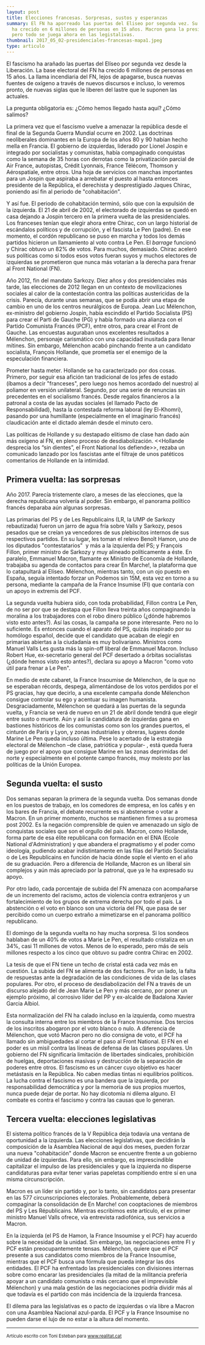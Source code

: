 ```yaml
---
layout: post
title: Elecciones francesas. Sorpresas, sustos y esperanzas
summary: El FN ha aporreado las puertas del Eliseo por segunda vez. Su base base electoral
  ha crecido en 6 millones de personas en 15 años. Macron gana la presidencia
  pero todo se juega ahora en las legistalivas.
thumbnail: 2017_05_02-presidenciales-francesas-mapa1.jpeg
type: articulo
---
```



El fascismo ha arañado las puertas del Elíseo por segunda vez desde la Liberación. La base electoral del FN ha crecido 6 millones de personas en 15 años. La llama incendiaria del FN, lejos de apagarse, busca nuevas fuentes de oxígeno a través de nuevos discursos e incluso, lo veremos pronto, de nuevas siglas que le liberen del lastre que le suponen las actuales.

La pregunta obligatoria es: ¿Cómo hemos llegado hasta aquí? ¿Cómo salimos?

La primera vez que el fascismo vuelve a amenazar la república desde el final de la Segunda Guerra Mundial ocurre en 2002. Las doctrinas neoliberales dominantes en la Europa de los años 80 y 90 habían hecho mella en Francia. El gobierno de izquierdas, liderado por Lionel Jospin e integrado por socialistas y comunistas, había compaginado conquistas como la semana de 35 horas con derrotas como la privatización parcial de Air France, autopistas, Crédit Lyonnais, France Télécom, Thomson y Aérospatiale, entre otros. Una hoja de servicios con manchas importantes para un Jospin que aspiraba a arrebatar el puesto al hasta entonces presidente de la República, el derechista y desprestigiado Jaques Chirac, poniendo así fin al periodo de "cohabitación".

Y así fue. El periodo de cohabitación terminó, sólo que con la expulsión de la izquierda. El 21 de abril de 2002, el electorado de izquierdas se quedó en casa dejando a Jospin tercero en la primera vuelta de las presidenciales. Los franceses tenían que elegir ahora entre Chirac, con un largo historial de escándalos políticos y de corrupción, y el fascista Le Pen (padre). En ese momento, el cordón republicano se puso en marcha y todos los demás partidos hicieron un llamamiento al voto contra Le Pen. El *barrage* funcionó y Chirac obtuvo un 82% de votos. Para muchos, demasiado. Chirac aceleró sus políticas como si todos esos votos fueran suyos y muchos electores de izquierdas se prometieron que nunca más votarían a la derecha para frenar al Front National (FN).

Año 2012, fin del mandato Sarkozy. Diez años y dos presidenciales más tarde, las elecciones de 2012 llegan en un contexto de movilizaciones sociales al calor de la contestación contra las políticas austericidas de la crisis. Parecía, durante unas semanas, que se podía abrir una etapa de cambio en uno de los centros neurálgicos de Europa. Jean Luc Mélenchon, ex-ministro del gobierno Jospin, había escindido el Partido Socialista (PS) para crear el Parti de Gauche (PG) y había formado una alianza con el Partido Comunista Francés (PCF), entre otros, para crear el Front de Gauche. Las encuestas auguraban unos excelentes resultados a Mélenchon, personaje carismático con una capacidad inusitada para llenar mítines. Sin embargo, Mélenchon acabó pinchando frente a un candidato socialista, François Hollande, que prometía ser el enemigo de la especulación financiera.

Prometer hasta meter. Hollande se ha caracterizado por dos cosas. Primero, por seguir esa afición tan tradicional de los jefes de estado (íbamos a decir "franceses", pero luego nos hemos acordado del nuestro) al poliamor en versión unilateral. Segundo, por una serie de renuncias sin precedentes en el socialismo francés. Desde regalos financieros a la patronal a costa de las ayudas sociales (el llamado Pacto de Responsabilidad), hasta la contestada reforma laboral (ley El-Khomri), pasando por una humillante (especialmente en el imaginario francés) claudicación ante el dictado alemán desde el minuto cero.

Las políticas de Hollande y su destapado elitismo de clase han dado aún más oxígeno al FN, en pleno proceso de desdiabolización. <<Hollande desprecia los “sin dientes”, el Front National los defiende>>, rezaba un comunicado lanzado por los fascistas ante el filtraje de unos patéticos comentarios de Hollande en la intimidad.

## Primera vuelta: las sorpresas

Año 2017. Parecía tristemente claro, a meses de las elecciones, que la derecha republicana volvería al poder. Sin embargo, el panorama político francés deparaba aún algunas sorpresas.

Las primarias del PS y de Les Republicains (LR, la UMP de Sarkozy rebautizada) fueron un jarro de agua fría sobre Valls y Sarkozy, pesos pesados que se creían ya vencedores de sus plebiscitos internos de sus respectivos partidos. En su lugar, les toman el relevo Benoît Hamon, uno de los diputados "contestatarios"  y más a la izquierda del PS; y François Fillon, primer ministro de Sarkozy y muy alineado políticamente a éste. En paralelo, Emmanuel Macron, flamante ex Ministro de Economía de Hollande, trabajaba su agenda de contactos para crear En Marche!, la plataforma que lo catapultará al Elíseo. Mélenchon, mientras tanto, con un ojo puesto en España, seguía intentado forzar un Podemos sin 15M, esta vez en torno a su persona, mediante la campaña de la France Insumise (FI) que contaría con un apoyo in extremis del PCF.

La segunda vuelta hubiera sido, con toda probabilidad, Fillon contra Le Pen, de no ser por que se destapa que Fillon lleva treinta años compaginando la moralina a los trabajadores con el robo dinero público (¿dónde habremos visto esto antes?). Así las cosas, la campaña se pone interesante. Pero no lo suficiente. Es entonces cuando el aparato del PS, quizás inspirado por su homólogo español, decide que el candidato que acaban de elegir en primarias abiertas a la ciudadanía es muy bolivariano. Ministros como Manuel Valls Les gusta más la spin-off liberal de Emmanuel Macron. Incluso Robert Hue, ex-secretario general del PCF desertado a órbitas socialistas (¿dónde hemos visto esto antes?), declara su apoyo a Macron "como voto útil para frenar a Le Pen".

En medio de este cabaret, la France Insoumise de Mélenchon, de la que no se esperaban récords, despega, alimentándose de los votos perdidos por el PS gracias, hay que decirlo, a una excelente campaña donde Mélenchon consigue controlar su ego y acentuar su imagen humanista. Desgraciadamente, Mélenchon se quedará a las puertas de la segunda vuelta, y Francia se verá de nuevo en un 21 de abril donde tendrá que elegir entre susto o muerte. Aún y así la candidatura de izquierdas gana en bastiones históricos de los comunistas como son los grandes puertos, el cinturón de París y Lyon, y zonas industriales y obreras, lugares donde Marine Le Pen queda incluso última. Pese lo acertado de la estrategia electoral de Mélenchon –de clase, patriótica y popular- , está queda fuera de juego por el apoyo que consigue Marine en las zonas deprimidas del norte y especialmente en el potente campo francés, muy molesto por las políticas de la Unión Europea.

## Segunda vuelta: el susto

Dos semanas separan la primera de la segunda vuelta. Dos semanas donde en los puestos de trabajo, en los comedores de empresa, en los cafés y en los bares de Francia, el debate recurrente es si abstenerse o votar a Macron. En un primer momento, muchos se mantienen firmes a su promesa post 2002. Es la negación comprensible de quien ve amenazado un siglo de conquistas sociales que son el orgullo del país. Macron, como Hollande, forma parte de esa élite republicana con formación en el ENA (Ecole National d'Administration) y que abandera el pragmatismo y el poder como ideología, pudiendo acabar indistintamente en las filas del Partido Socialista o de Les Republicains en función de hacia dónde sople el viento en el año de su graduación. Pero a diferencia de Hollande, Macron es un liberal sin complejos y aún más apreciado por la patronal, que ya le ha expresado su apoyo.

Por otro lado, cada porcentaje de subida del FN amenaza con acompañarse de un incremento del racismo, actos de violencia contra extranjeros y un fortalecimiento de los grupos de extrema derecha por todo el país. La abstención o el voto en blanco son una victoria del FN, que pasa de ser percibido como un cuerpo extraño a mimetizarse en el panorama político republicano.


El domingo de la segunda vuelta no hay mucha sorpresa. Si los sondeos hablaban de un 40% de votos a Marie Le Pen, el resultado cristaliza en un 34%, casi 11 millones de votos. Menos de lo esperado, pero más de seis millones respecto a los cinco que obtuvo su padre contra Chirac en 2002.

La tesis de que el FN tiene un techo de cristal está cada vez más en cuestión.
La subida del FN se alimenta de dos factores. Por un lado, la falta de respuestas ante la degradación de las condiciones de vida de las clases populares. Por otro, el proceso de desdiabolización del FN a través de un discurso alejado del de Jean Marie Le Pen y más cercano, por poner un ejemplo próximo, al corrosivo líder del PP y ex-alcalde de Badalona Xavier Garcia Albiol. 

Esta normalización del FN ha calado incluso en la izquierda, como muestra la consulta interna entre los miembros de la France Insoumise. Dos tercios de los inscritos abogaron por el voto blanco o nulo. A diferencia de Mélenchon, que votó Macron pero no dio consigna de voto, el PCF ha llamado sin ambiguedades al cortar el paso al Front National. El FN en el poder es un misil contra las líneas de defensa de las clases populares. Un gobierno del FN significaría limitación de libertades sindicales, prohibición de huelgas, deportaciones masivas y destrucción de la separación de poderes entre otros. El fascismo es un cáncer cuyo objetivo es hacer metástasis en la República. No caben medias tintas ni equilibrios políticos. La lucha contra el fascismo es una bandera que la izquierda, por responsabilidad democrática y por la memoria de sus propios muertos, nunca puede dejar de portar. No hay dicotomía ni dilema alguno. El combate es contra el fascismo y contra las causas que lo generan.


## Tercera vuelta: elecciones legislativas

El sistema político francés de la V República deja todavía una ventana de oportunidad a la izquierda. Las elecciones legislativas, que decidirán la composición de la Asamblea Nacional de aquí dos meses, pueden forzar una nueva "cohabitación" donde Macron se encuentre frente a un gobierno de unidad de izquierdas. Para ello, sin embargo, es imprescindible capitalizar el impulso de las presidenciales y que la izquierda no disperse candidaturas para evitar tener varias papeletas compitiendo entre sí en una misma circunscripción.

Macron es un líder sin partido y, por lo tanto, sin candidatos para presentar en las 577 circunscripciones electorales. Probablemente, deberá compaginar la consolidación de En Marche! con cooptaciones de miembros del PS y Les Républicains. Mientras escribimos este artículo, el ex primer ministro Manuel Valls ofrece, vía entrevista radiofónica, sus servicios a Macron.

En la izquierda (el PS de Hamon, la France Insoumise y el PCF) hay acuerdo sobre la necesidad de la unidad. Sin embargo, las negociaciones entre FI y PCF están preocupantemente tensas.  Mélenchon, quiere que el PCF presente a sus candidatos como miembros de la France Insoumise, mientras que el PCF busca una fórmula que pueda integrar las dos entidades. El PCF ha enfrentado las presidenciales con divisiones internas sobre como encarar las presidenciales (la mitad de la militancia prefería apoyar a un candidato comunista o más cercano que el imprevisible Mélenchon) y una mala gestión de las negociaciones podría dividir más al que todavía es el partido con más incidencia de la izquierda francesa.

El dilema para las legislativas es o pacto de izquierdas o vía libre a Macron con una Asamblea Nacional azul-parda. El PCF y la France Insoumise no pueden darse el lujo de no estar a la altura del momento.

----

<sub>Artículo escrito con Toni Esteban para www.realitat.cat</sub>
